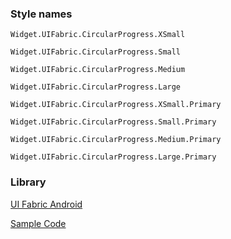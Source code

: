 ### Style names

`Widget.UIFabric.CircularProgress.XSmall`
  
`Widget.UIFabric.CircularProgress.Small`
  
`Widget.UIFabric.CircularProgress.Medium`
  
`Widget.UIFabric.CircularProgress.Large`
  
`Widget.UIFabric.CircularProgress.XSmall.Primary`

`Widget.UIFabric.CircularProgress.Small.Primary`

`Widget.UIFabric.CircularProgress.Medium.Primary`

`Widget.UIFabric.CircularProgress.Large.Primary`

### Library

[UI Fabric Android](https://github.com/OfficeDev/ui-fabric-android)

[Sample Code](https://github.com/OfficeDev/ui-fabric-android/blob/master/OfficeUIFabric.Demo/src/main/res/layout/activity_progress.xml)
